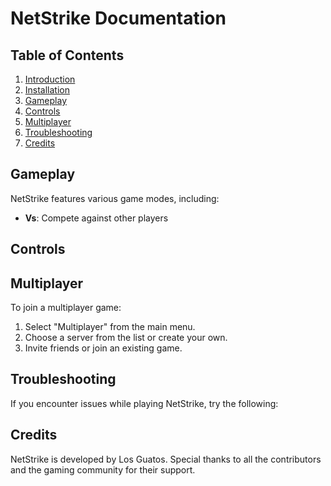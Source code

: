 # NetStrike Documentation

## Table of Contents
1. [Introduction](#introduction)
2. [Installation](#installation)
3. [Gameplay](#gameplay)
4. [Controls](#controls)
5. [Multiplayer](#multiplayer)
6. [Troubleshooting](#troubleshooting)
7. [Credits](#credits)

<!-- ## Introduction
Welcome to **NetStrike**, an action-packed multiplayer card game where strategy and skill determine the victor. This documentation will guide you through the installation process, gameplay mechanics, controls, and more.

## Installation
To install NetStrike, follow these steps:
1. Download the game installer from the official website.
2. Run the installer and follow the on-screen instructions.
3. Launch the game from the desktop shortcut or start menu. -->

## Gameplay
NetStrike features various game modes, including:
- **Vs**: Compete against other players

## Controls

## Multiplayer
To join a multiplayer game:
1. Select "Multiplayer" from the main menu.
2. Choose a server from the list or create your own.
3. Invite friends or join an existing game.

## Troubleshooting
If you encounter issues while playing NetStrike, try the following:

## Credits
NetStrike is developed by Los Guatos. Special thanks to all the contributors and the gaming community for their support.
